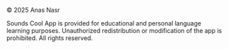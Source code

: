 © 2025 Anas Nasr

Sounds Cool App is provided for educational and personal language learning purposes.
Unauthorized redistribution or modification of the app is prohibited.
All rights reserved.
